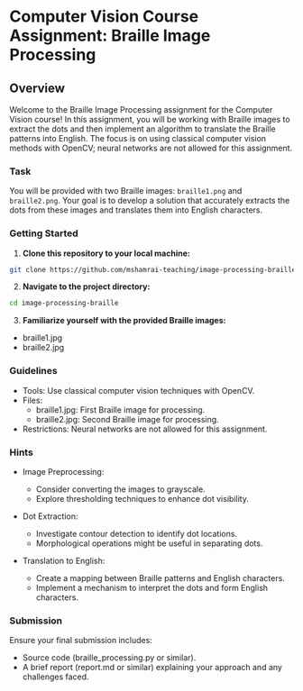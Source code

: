 # Computer Vision Course Assignment: Braille Image Processing

## Overview

Welcome to the Braille Image Processing assignment for the Computer Vision course! In this assignment, you will be working with Braille images to extract the dots and then implement an algorithm to translate the Braille patterns into English. The focus is on using classical computer vision methods with OpenCV; neural networks are not allowed for this assignment.

### Task

You will be provided with two Braille images: `braille1.png` and `braille2.png`. Your goal is to develop a solution that accurately extracts the dots from these images and translates them into English characters.

### Getting Started

1. **Clone this repository to your local machine:**

```bash
git clone https://github.com/mshamrai-teaching/image-processing-braille
```

2. **Navigate to the project directory:**
```bash
cd image-processing-braille
```

3. **Familiarize yourself with the provided Braille images:**
* braille1.jpg
* braille2.jpg

### Guidelines
* Tools: Use classical computer vision techniques with OpenCV.
* Files:
  * braille1.jpg: First Braille image for processing.
  * braille2.jpg: Second Braille image for processing.
* Restrictions: Neural networks are not allowed for this assignment.

### Hints

* Image Preprocessing:
  * Consider converting the images to grayscale.
  * Explore thresholding techniques to enhance dot visibility.

* Dot Extraction:
  * Investigate contour detection to identify dot locations.
  * Morphological operations might be useful in separating dots.

* Translation to English:
  * Create a mapping between Braille patterns and English characters.
  * Implement a mechanism to interpret the dots and form English characters.


### Submission
Ensure your final submission includes:

* Source code (braille_processing.py or similar).
* A brief report (report.md or similar) explaining your approach and any challenges faced.
